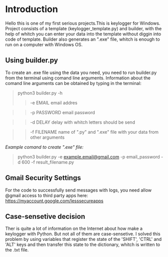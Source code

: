 # Introduction
Hello this is one of my first serious projects.This is keylogger for Windows.
Project consists of a template (keylogger_template.py) and builder,
 with the help of whitch you can enter your data into the template without diggin into code of template.
Builder also generates an ".exe" file, whitch is enough to run on a computer with Windows OS.
## Using builder.py
To create an .exe file using the data you need, you need to run builder.py from the terminal
 using comand line arguments.
Information about the comand line arguments can be obtained by typing in the terminal:
>python3 builder.py -h
>> -e EMAIL    email addres

>> -p PASSWORD email password

>> -d DELAY    delay with whitch letters should be send

>> -f FILENAME name of ".py" and ".exe" file with your data from other arguments
 
*Example comand to create ".exe" file:*
>python3 builder.py -e example.email@gmail.com -p email_password -d 600 -f result_filename.py

## Gmail Security Settings
For the code to successfully send messages with logs, you need allow @gmail access to third party apps here:
https://myaccount.google.com/lesssecureapps
## Case-sensetive decision
Ther is quite a lot of information on the Internet about how make a keylogger with Python. 
But not all of them are case-sensetive.
I solved this problem by using variables that register the state of the 'SHIFT', 'CTRL' and 'ALT' keys
and then transfer this state to the dictionary, whitch is written to the .txt file.
